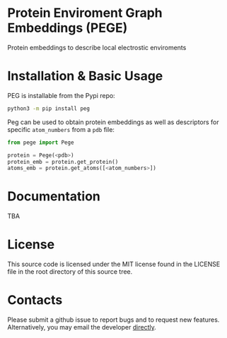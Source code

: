 # Protein Enviroment Graph Embeddings (PEGE)

Protein embeddings to describe local electrostic enviroments

# Installation & Basic Usage

PEG is installable from the Pypi repo:
```bash
python3 -m pip install peg
```

Peg can be used to obtain protein embeddings as well as descriptors for specific `atom_numbers` from a `pdb` file:
```python
from pege import Pege

protein = Pege(<pdb>)
protein_emb = protein.get_protein()
atoms_emb = protein.get_atoms([<atom_numbers>])
```

# Documentation
TBA

# License
This source code is licensed under the MIT license found in the LICENSE file in the root directory of this source tree.

# Contacts
Please submit a github issue to report bugs and to request new features. Alternatively, you may email the developer [directly](mailto:pdreis@fc.ul.pt).

